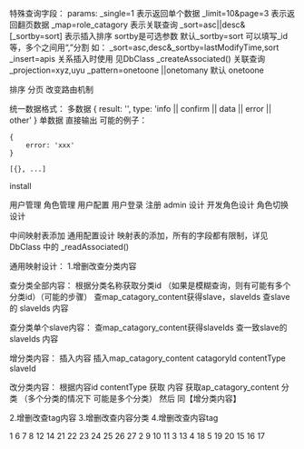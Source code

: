 特殊查询字段：
params:
_single=1 表示返回单个数据
_limit=10&page=3 表示返回翻页数据
_map=role_catagory 表示关联查询
_sort=asc||desc&[_sortby=sort] 表示插入排序 sortby是可选参数 默认_sortby=sort 可以填写_id等，多个之间用“,”分割 如： _sort=asc,desc&_sortby=lastModifyTime,sort
_insert=apis 关系插入时使用 见DbClass _createAssociated()
关联查询 _projection=xyz,uyu _pattern=onetoone ||onetomany 默认 onetoone

排序
分页
改变路由机制

统一数据格式：
多数据
{
    result: '',
    type: 'info || confirm || data || error || other'
}
单数据 直接输出
可能的例子：

    {
        error: 'xxx'
    }

    [{}, ...]

install

用户管理
角色管理
用户配置
用户登录
注册
admin 设计
开发角色设计 角色切换设计



中间映射表添加 通用配置设计
映射表的添加，所有的字段都有限制，详见DbClass 中的 _readAssociated()


通用映射设计：
1.增删改查分类内容

查分类全部内容：
根据分类名称获取分类id （如果是模糊查询，则有可能有多个分类id）（可能的步骤）
查map_catagory_content获得slave，slaveIds
查slave的 slaveIds 内容

查分类单个slave内容：
查map_catagory_content获得slaveIds
查一致slave的 slaveIds 内容

增分类内容：
插入内容
插入map_catagory_content catagoryId contentType slaveId

改分类内容：
根据内容id contentType 获取 内容
获取ap_catagory_content 分类 （多个分类的情况下 可能是多个分类）
然后 同【增分类内容】


2.增删改查tag内容
3.增删改查内容分类
4.增删改查内容tag


1
    6
    7
    8
    12
    14
    21
    22
    23
    24
    25
    26
    27
2
    9
    10
    11
3
    13
4
    18
5
    19
    20
15
16
17